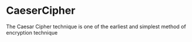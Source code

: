 # CaeserCipher
The Caesar Cipher technique is one of the earliest and simplest method of encryption technique
